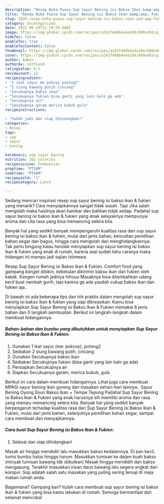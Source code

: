 ```yaml
---
description: "Resep Buka Puasa Sup Sayur Bening isi Bakso Ikan &amp;amp; FukienAnti Ribet"
title: "Resep Buka Puasa Sup Sayur Bening isi Bakso Ikan &amp;amp; FukienAnti Ribet"
slug: 1835-resep-buka-puasa-sup-sayur-bening-isi-bakso-ikan-and-amp-fukienanti-ribet
category: Uncategorized
date: 2022-06-29T11:19:59.680Z
image: https://img-global.cpcdn.com/recipes/a242f468b4a4a184/680x482cq70/sup-sayur-bening-isi-bakso-ikan-fukien-foto-resep-utama.jpg
hideToc: false
enableToc: true
enableTocContent: false
thumbnail: https://img-global.cpcdn.com/recipes/a242f468b4a4a184/680x482cq70/sup-sayur-bening-isi-bakso-ikan-fukien-foto-resep-utama.jpg
cover: https://img-global.cpcdn.com/recipes/a242f468b4a4a184/680x482cq70/sup-sayur-bening-isi-bakso-ikan-fukien-foto-resep-utama.jpg
author: Admin
authorAv: notfound
ratingvalue: 4.5
reviewcount: 22
recipeingredient:
- "1 ikat sayur me pokcoy potong2"
- "2 siung bawang putih cincang"
- "Secukupnya bakso ikan"
- "Secukupnya fukien bisa ganti yang lain kalo ga ada"
- "Secukupnya air"
- "Secukupnya garam merica bubuk gula"
recipeinstructions:

- "Sudah jadi dan siap dihidangkan!"
categories:
- Resep
tags:
- sup
- sayur
- bening

katakunci: sup sayur bening 
nutrition: 261 calories
recipecuisine: Indonesian
preptime: "PT24M"
cooktime: "PT46M"
recipeyield: "1"
recipecategory: Lunch

---
```



Sedang mencari inspirasi resep sup sayur bening isi bakso ikan &amp; fukien yang menarik? Cara menyiapkannya sangat tidak susah. Tapi Jika salah mengolah maka hasilnya akan hambar dan bahkan tidak sedap. Padahal sup sayur bening isi bakso ikan &amp; fukien yang enak selayaknya mempunyai aroma dan cita rasa yang bisa memancing selera kita.


Banyak hal yang sedikit banyak mempengaruhi kualitas rasa dari sup sayur bening isi bakso ikan &amp; fukien, mulai dari jenis bahan, kemudian pemilihan bahan segar dan bagus, hingga cara mengolah dan menghidangkannya. Tak perlu bingung kalau hendak menyiapkan sup sayur bening isi bakso ikan &amp; fukien yang enak di rumah, karena asal sudah tahu caranya maka hidangan ini mampu jadi sajian istimewa.

Resep Sup Sayur Bening isi Bakso Ikan &amp; Fukien. Comfort food yang gampang banget dibikin, kebetulan dikirimin bakso ikan dan fukien oleh kakak. Kangen rumah jadinya hihuuu Masaknya bisa ditambahkan udang kecil buat nambah gurih, tapi karena ga ada yaudah cukup bakso ikan dan fukien aja..


Di bawah ini ada beberapa tips dan trik praktis dalam mengolah sup sayur bening isi bakso ikan &amp; fukien yang siap dikreasikan. Kamu bisa menyiapkan Sup Sayur Bening isi Bakso Ikan &amp; Fukien memakai 6 jenis bahan dan 0 langkah pembuatan. Berikut ini langkah-langkah dalam membuat hidangannya.

<!--inarticleads1-->

##### Bahan-bahan dan bumbu yang dibutuhkan untuk menyiapkan Sup Sayur Bening isi Bakso Ikan &amp; Fukien:

1. Gunakan 1 ikat sayur (me: pokcoy), potong2
1. Sediakan 2 siung bawang putih, cincang
1. Gunakan Secukupnya bakso ikan
1. Sediakan Secukupnya fukien (bisa ganti yang lain kalo ga ada)
1. Persiapkan Secukupnya air
1. Siapkan Secukupnya garam, merica bubuk, gula


Berikut ini cara dalam membuat hidangannya. Lihat juga cara membuat MPASI sayur bening ikan goreng dan masakan sehari-hari lainnya.. Sayur Bening Oyong Soun Bakso Ikan + Tempe Tepung Padahal Sup Sayur Bening isi Bakso Ikan &amp; Fukien yang enak harusnya sih memiliki aroma dan rasa yang mampu memancing selera kita. Banyak hal yang sedikit banyak berpengaruh terhadap kualitas rasa dari Sup Sayur Bening isi Bakso Ikan &amp; Fukien, mulai dari jenis bahan, selanjutnya pemilihan bahan segar, sampai cara membuat dan menyajikannya. 

<!--inarticleads2-->

##### Cara buat Sup Sayur Bening isi Bakso Ikan &amp; Fukien:


1. Selesai dan siap dihidangkan!

Masak air hingga mendidih lalu masukkan bakso kedalamnya. Di pan kecil, tumis bumbu halus hingga harum. Masukkan tumisan ke dalam kuah bakso (minyak tumisan bawang tdk diikutkan) Masak hingga mendidih dan bakso mengapung. Terakhir masukkan irisan daun bawang lalu segera angkat dari kompor. Sop adalah salah satu masakan yang paling sering tersaji di meja makan rumah anda. 

Bagaimana? Gampang kan? Itulah cara membuat sup sayur bening isi bakso ikan &amp; fukien yang bisa kamu lakukan di rumah. Semoga bermanfaat dan selamat mencoba!
